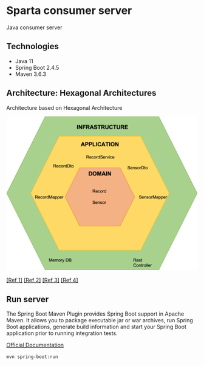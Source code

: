 # Sparta consumer server

Java consumer server

## Technologies

- Java 11
- Spring Boot 2.4.5
- Maven 3.6.3

## Architecture: Hexagonal Architectures

Architecture based on Hexagonal Architecture

![Server layers](server_arch.png)

[[Ref 1]](https://jeffreypalermo.com/2008/07/the-onion-architecture-part-1/)
[[Ref 2]](https://refactorizando.com/ejemplo-de-arquitectura-hexagonal/)
[[Ref 3]](https://github.com/refactorizando-web/spring-data-hexagonal-architecture)
[[Ref 4]](https://alistair.cockburn.us/hexagonal-architecture/)

## Run server

The Spring Boot Maven Plugin provides Spring Boot support in Apache Maven. It allows you to package executable jar or
war archives, run Spring Boot applications, generate build information and start your Spring Boot application prior to
running integration tests.

[Official Documentation](https://docs.spring.io/spring-boot/docs/current/maven-plugin/reference/htmlsingle/)

    mvn spring-boot:run 


